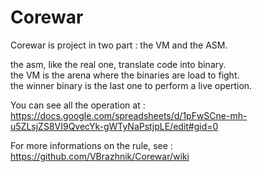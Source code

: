 # Corewar

Corewar is project in two part : the VM and the ASM.

the asm, like the real one, translate code into binary.  
the VM is the arena where the binaries are load to fight.  
the winner binary is the last one to perform a live opertion.  

You can see all the operation at : https://docs.google.com/spreadsheets/d/1pFwSCne-mh-u5ZLsjZS8VI9QvecYk-gWTyNaPstjpLE/edit#gid=0

For more informations on the rule, see : https://github.com/VBrazhnik/Corewar/wiki
